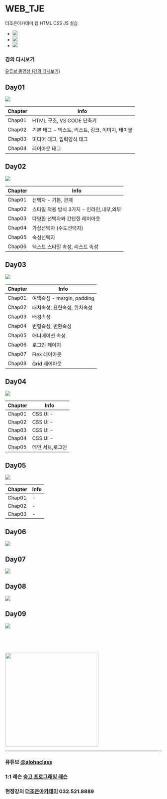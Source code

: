 # WEB_TJE
더조은아카데미 웹 HTML CSS JS 실습
<br>
- <img src="https://img.shields.io/badge/html-E34F26?style=flat&logo=html5&logoColor=white">
- <img src="https://img.shields.io/badge/css-1572B6?style=flat&logo=css3&logoColor=white">
- <img src="https://img.shields.io/badge/javascript-F7DF1E?style=flat&logo=javascript&logoColor=black">

### 강의 다시보기
<a href="https://www.youtube.com/playlist?list=PL4C2AmBC9jOZagk3XNV5pIiuK2J4b_VY9" target="_blank">유튜브 동영상 (강의 다시보기)</a>


## Day01
<img src="https://img.shields.io/badge/html-E34F26?style=flat&logo=html5&logoColor=white">

| Chapter | Info |
| ------ | ------ |
| Chap01 | HTML 구조, VS CODE 단축키 |
| Chap02 | 기본 태그 - 텍스트, 리스트, 링크, 이미지, 테이블 |
| Chap03 | 미디어 태그, 입력양식 태그 |
| Chap04 | 레이아웃 태그 |


## Day02
<img src="https://img.shields.io/badge/css-1572B6?style=flat&logo=css3&logoColor=white">

| Chapter | Info |
| ------ | ------ |
| Chap01 | 선택자 - 기본, 관계 |
| Chap02 | 스타일 적용 방식 3가지 - 인라인,내부,외부 |
| Chap03 | 다양한 선택자와 간단한 레이아웃 |
| Chap04 | 가상선택자 (수도선택자) |
| Chap05 | 속성선택자 |
| Chap06 | 텍스트 스타일 속성, 리스트 속성 |


## Day03
<img src="https://img.shields.io/badge/css-1572B6?style=flat&logo=css3&logoColor=white">

| Chapter | Info |
| ------ | ------ |
| Chap01 | 여백속성 - margin, padding |
| Chap02 | 배치속성, 표현속성, 위치속성 |
| Chap03 | 배경속성 |
| Chap04 | 변형속성, 변환속성 |
| Chap05 | 애니메이션 속성 |
| Chap06 | 로그인 페이지 |
| Chap07 | Flex 레이아웃 |
| Chap08 | Grid 레이아웃 |


## Day04
<img src="https://img.shields.io/badge/css-1572B6?style=flat&logo=css3&logoColor=white">

| Chapter | Info |
| ------ | ------ |
| Chap01 | CSS UI -  |
| Chap02 | CSS UI -  |
| Chap03 | CSS UI -  |
| Chap04 | CSS UI -  |
| Chap05 | 메인,서브,로그인 |


## Day05
<img src="https://img.shields.io/badge/javascript-F7DF1E?style=flat&logo=javascript&logoColor=black">

| Chapter | Info |
| ------ | ------ |
| Chap01 | - |
| Chap02 | - |
| Chap03 | - |


## Day06
<img src="https://img.shields.io/badge/javascript-F7DF1E?style=flat&logo=javascript&logoColor=black">

## Day07
<img src="https://img.shields.io/badge/javascript-F7DF1E?style=flat&logo=javascript&logoColor=black">

## Day08
<img src="https://img.shields.io/badge/javascript-F7DF1E?style=flat&logo=javascript&logoColor=black">

## Day09
<img src="https://img.shields.io/badge/javascript-F7DF1E?style=flat&logo=javascript&logoColor=black">



<br><br><br>


<img src="https://i.imgur.com/CbuD3gl.png" width="300">


<hr>

### 유튜브 [@alohaclass](https://www.youtube.com/@alohaclass8075)

### 1:1 레슨 [숨고 프로그래밍 레슨](https://soomgo.com/profile/users/717340)

### 현장강의 [더조은아카데미](http://bu.tjoeun.co.kr/) 032.521.8889
